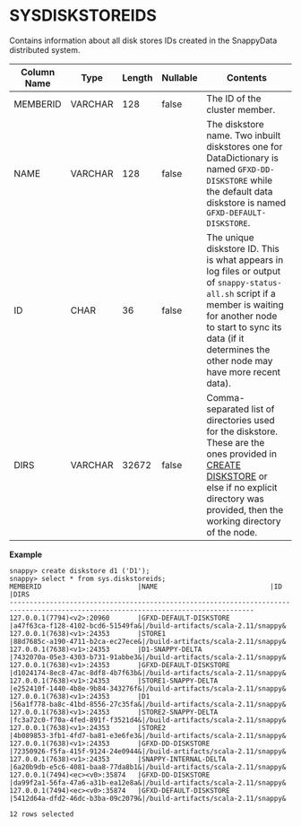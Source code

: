 # SYSDISKSTOREIDS

Contains information about all disk stores IDs created in the SnappyData distributed system.

| Column Name          | Type    | Length | Nullable | Contents|
|----------------------|---------|--------|----------|--------------------------|
|MEMBERID | VARCHAR|128 |false |The ID of the cluster member.|
|NAME| VARCHAR|128| false|The diskstore name. Two inbuilt diskstores one for DataDictionary is named `GFXD-DD-DISKSTORE` while the default data diskstore is named `GFXD-DEFAULT-DISKSTORE`.|
|ID|CHAR|36| false|The unique diskstore ID. This is what appears in log files or output of `snappy-status-all.sh` script if a member is waiting for another node to start to sync its data (if it determines the other node may have more recent data). |
|DIRS| VARCHAR|32672 |false |Comma-separated list of directories used for the diskstore. These are the ones provided in [CREATE DISKSTORE](../sql_reference/create-diskstore.md) or else if no explicit directory was provided, then the working directory of the node. |

**Example** </br>

```pre
snappy> create diskstore d1 ('D1');
snappy> select * from sys.diskstoreids;
MEMBERID                        |NAME                            |ID                              |DIRS                            
-----------------------------------------------------------------------------------------------------------------------------------
127.0.0.1(7794)<v2>:20960       |GFXD-DEFAULT-DISKSTORE          |a47f63ca-f128-4102-bcd6-51549fa&|/build-artifacts/scala-2.11/snappy&
127.0.0.1(7638)<v1>:24353       |STORE1                          |88d7685c-a190-4711-b2ca-ec27ece&|/build-artifacts/scala-2.11/snappy&
127.0.0.1(7638)<v1>:24353       |D1-SNAPPY-DELTA                 |7432070a-05e3-4303-b731-91abbe3&|/build-artifacts/scala-2.11/snappy&
127.0.0.1(7638)<v1>:24353       |GFXD-DEFAULT-DISKSTORE          |d1024174-8ec8-47ac-8df8-4b7f63b&|/build-artifacts/scala-2.11/snappy&
127.0.0.1(7638)<v1>:24353       |STORE1-SNAPPY-DELTA             |e252410f-1440-4b8e-9b84-343276f&|/build-artifacts/scala-2.11/snappy&
127.0.0.1(7638)<v1>:24353       |D1                              |56a1f778-ba8c-41bd-8556-27c35fa&|/build-artifacts/scala-2.11/snappy&
127.0.0.1(7638)<v1>:24353       |STORE2-SNAPPY-DELTA             |fc3a72c0-f70a-4fed-891f-f3521d4&|/build-artifacts/scala-2.11/snappy&
127.0.0.1(7638)<v1>:24353       |STORE2                          |4b089853-3fb1-4fd7-ba81-e3e6fe3&|/build-artifacts/scala-2.11/snappy&
127.0.0.1(7638)<v1>:24353       |GFXD-DD-DISKSTORE               |72350926-f5fa-415f-9124-24e0944&|/build-artifacts/scala-2.11/snappy&
127.0.0.1(7638)<v1>:24353       |SNAPPY-INTERNAL-DELTA           |6a20b9db-e5c6-4081-baa8-77da8b1&|/build-artifacts/scala-2.11/snappy&
127.0.0.1(7494)<ec><v0>:35874   |GFXD-DD-DISKSTORE               |da99f2a1-56fa-47a6-a31b-ea12e8a&|/build-artifacts/scala-2.11/snappy&
127.0.0.1(7494)<ec><v0>:35874   |GFXD-DEFAULT-DISKSTORE          |5412d64a-dfd2-46dc-b3ba-09c2079&|/build-artifacts/scala-2.11/snappy&

12 rows selected
```
